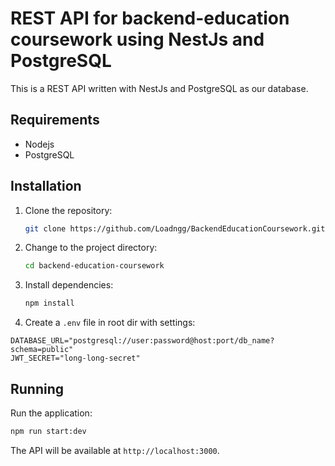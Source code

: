 # REST API for backend-education coursework using NestJs and PostgreSQL

This is a REST API written with NestJs and PostgreSQL as our
database.

## Requirements

- Nodejs
- PostgreSQL

## Installation

1. Clone the repository:

   ```bash
   git clone https://github.com/Loadngg/BackendEducationCoursework.git backend-education-coursework
   ```

2. Change to the project directory:

   ```bash
   cd backend-education-coursework
   ```

3. Install dependencies:

   ```bash
   npm install
   ```

4. Create a `.env` file in root dir with settings:

```env
DATABASE_URL="postgresql://user:password@host:port/db_name?schema=public"
JWT_SECRET="long-long-secret"
```

## Running

Run the application:

```sh
npm run start:dev
```

The API will be available at `http://localhost:3000`.
